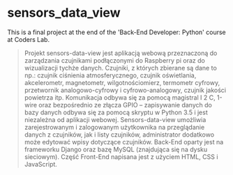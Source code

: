# sensors_data_view
This is a final project at the end of the 'Back-End Developer: Python' course at Coders Lab.

 > Projekt sensors-data-view jest aplikacją webową przeznaczoną do zarządzania czujnikami podłączonymi do Raspberry pi oraz do wizualizacji tychże danych.
  Czujniki, z których zbierane są dane to np.: czujnik ciśnienia atmosferycznego, czujnik
oświetlania, akcelerometr, magnetometr, wilgotnościomierz, termometr cyfrowy, przetwornik
analogowo-cyfrowy i cyfrowo-analogowy, czujnik jakości powietrza itp. Komunikacja
odbywa się za pomocą magistral I 2 C, 1-wire oraz bezpośrednio ze złącza GPIO – zapisywanie
danych do bazy danych odbywa się za pomocą skryptu w Python 3.5 i jest niezależna od
aplikacji webowej.
  Sensors-data-view umożliwia zarejestrowanym i zalogowanym użytkownika na
przeglądanie danych z czujników, jak i listy czujników, administrator dodatkowo może
edytować wpisy dotyczące czujników.
  Back-End oparty jest na frameworku Django oraz bazę MySQL (znajdująca się na
dysku sieciowym). Część Front-End napisana jest z użyciem HTML, CSS i JavaScript.
